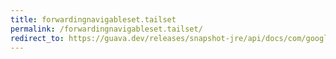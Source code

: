 ```yaml
---
title: forwardingnavigableset.tailset
permalink: /forwardingnavigableset.tailset/
redirect_to: https://guava.dev/releases/snapshot-jre/api/docs/com/google/common/collect/ForwardingNavigableSet.html#tailSet-E-boolean-
---
```

